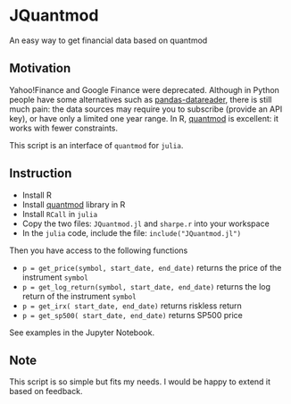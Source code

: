 # JQuantmod
An easy way to get financial data based on quantmod


## Motivation

Yahoo!Finance and Google Finance were deprecated. Although in Python people have some alternatives such as [pandas-datareader](https://github.com/pydata/pandas-datareader), there is still much pain: the data sources may require you to subscribe (provide an API key), or have only a limited one year range. In R, [quantmod](https://www.quantmod.com/) is excellent: it works with fewer constraints. 

This script is an interface of `quantmod` for `julia`.

## Instruction

* Install R
* Install [quantmod](https://www.quantmod.com/) library in R
* Install `RCall` in `julia`
* Copy the two files: `JQuantmod.jl` and `sharpe.r` into your workspace
* In the `julia` code, include the file: `include("JQuantmod.jl")`

Then you have access to the following functions
* `p = get_price(symbol, start_date, end_date)` returns the price of the instrument `symbol`
* `p = get_log_return(symbol, start_date, end_date)` returns the log return of the instrument `symbol`
* `p = get_irx( start_date, end_date)` returns riskless return 
* `p = get_sp500( start_date, end_date)` returns SP500 price

See examples in the Jupyter Notebook.

## Note

This script is so simple but fits my needs. I would be happy to extend it based on feedback. 

